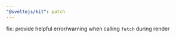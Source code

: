 ```yaml
---
"@sveltejs/kit": patch
---
```


fix: provide helpful error/warning when calling `fetch` during render
